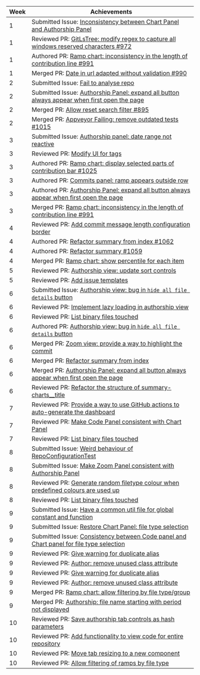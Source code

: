 Week | Achievements
-----|-------------
1 | Submitted Issue: [Inconsistency between Chart Panel and Authorship Panel](https://github.com/reposense/RepoSense/issues/1004)
1 | Reviewed PR: [GitLsTree: modify regex to capture all windows reserved characters #972](https://github.com/reposense/RepoSense/pull/972)
1 | Authored PR: [Ramp chart: inconsistency in the length of contribution line #991](https://github.com/reposense/RepoSense/pull/991)
1 | Merged PR: [Date in url adapted without validation #990](https://github.com/reposense/RepoSense/pull/990)
2 | Submitted Issue: [Fail to analyse repo](https://github.com/reposense/RepoSense/issues/1019)
2 | Submitted Issue: [Authorship Panel: expand all button always appear when first open the page](https://github.com/reposense/RepoSense/issues/1023)
2 | Merged PR: [Allow reset search filter #895](https://github.com/reposense/RepoSense/pull/895)
2 | Merged PR: [Appveyor Failing: remove outdated tests #1015](https://github.com/reposense/RepoSense/pull/1015)
3 | Submitted Issue: [Authorship panel: date range not reactive](https://github.com/reposense/RepoSense/issues/1041)
3 | Reviewed PR: [Modify UI for tags](https://github.com/reposense/RepoSense/pull/1028)
3 | Authored PR: [Ramp chart: display selected parts of contribution bar #1025](https://github.com/reposense/RepoSense/pull/1025)
3 | Authored PR: [Commits panel: ramp appears outside row](https://github.com/reposense/RepoSense/pull/1034)
3 | Authored PR: [Authorship Panel: expand all button always appear when first open the page](https://github.com/reposense/RepoSense/pull/1034)
3 | Merged PR: [Ramp chart: inconsistency in the length of contribution line #991](https://github.com/reposense/RepoSense/pull/991)
4 | Reviewed PR: [Add commit message length configuration border](https://github.com/reposense/RepoSense/pull/1048)
4 | Authored PR: [Refactor summary from index #1062](https://github.com/reposense/RepoSense/pull/1062)
4 | Authored PR: [Refactor summary #1059](https://github.com/reposense/RepoSense/pull/1059)
4 | Merged PR: [ Ramp chart: show percentile for each item](https://github.com/reposense/RepoSense/pull/922)
5 | Reviewed PR: [Authorship view: update sort controls](https://github.com/reposense/RepoSense/pull/1074)
5 | Reviewed PR: [Add issue templates](https://github.com/reposense/RepoSense/pull/1063)
6 | Submitted Issue: [Authorship view: bug in `hide all file details` button](https://github.com/reposense/RepoSense/issues/1081)
6 | Reviewed PR: [Implement lazy loading in authorship view](https://github.com/reposense/RepoSense/pull/1065)
6 | Reviewed PR: [List binary files touched](https://github.com/reposense/RepoSense/pull/1053)
6 | Authored PR: [Authorship view: bug in `hide all file details` button](https://github.com/reposense/RepoSense/pull/1089)
6 | Merged PR: [Zoom view: provide a way to highlight the commit](https://github.com/reposense/RepoSense/pull/1075)
6 | Merged PR: [Refactor summary from index](https://github.com/reposense/RepoSense/pull/1062)
6 | Merged PR: [Authorship Panel: expand all button always appear when first open the page](https://github.com/reposense/RepoSense/pull/1040)
6 | Reviewed PR: [Refactor the structure of summary-charts__title](https://github.com/reposense/RepoSense/pull/1106)
7 | Reviewed PR: [Provide a way to use GitHub actions to auto-generate the dashboard](https://github.com/reposense/RepoSense/pull/1078)
7 | Reviewed PR: [Make Code Panel consistent with Chart Panel](https://github.com/reposense/RepoSense/pull/1080)
7 | Reviewed PR: [List binary files touched](https://github.com/reposense/RepoSense/pull/1053)
8 | Submitted Issue: [Weird behaviour of RepoConfigurationTest](https://github.com/reposense/RepoSense/issues/1134)
8 | Submitted Issue: [Make Zoom Panel consistent with Authorship Panel](https://github.com/reposense/RepoSense/issues/1126)
8 | Reviewed PR: [Generate random filetype colour when predefined colours are used up](https://github.com/reposense/RepoSense/pull/1148)
8 | Reviewed PR: [List binary files touched](https://github.com/reposense/RepoSense/pull/1053)
9 | Submitted Issue: [Have a common util file for global constant and function](https://github.com/reposense/RepoSense/issues/1161)
9 | Submitted Issue: [Restore Chart Panel: file type selection](https://github.com/reposense/RepoSense/issues/1151)
9 | Submitted Issue: [Consistency between Code panel and Chart panel for file type selection](https://github.com/reposense/RepoSense/issues/1150)
9 | Reviewed PR: [Give warning for duplicate alias](https://github.com/reposense/RepoSense/pull/1153)
9 | Reviewed PR: [Author: remove unused class attribute](https://github.com/reposense/RepoSense/pull/1158)
9 | Reviewed PR: [Give warning for duplicate alias](https://github.com/reposense/RepoSense/pull/1153)
9 | Reviewed PR: [Author: remove unused class attribute](https://github.com/reposense/RepoSense/pull/1158)
9 | Merged PR: [Ramp chart: allow filtering by file type/group](https://github.com/reposense/RepoSense/pull/1025)
9 | Merged PR: [Authorship: file name starting with period not displayed](https://github.com/reposense/RepoSense/pull/1125)
10 | Reviewed PR: [Save authorship tab controls as hash parameters](https://github.com/reposense/RepoSense/pull/1057)
10 | Reviewed PR: [Add functionality to view code for entire repository](https://github.com/reposense/RepoSense/pull/1175)
10 | Reviewed PR: [Move tab resizing to a new component](https://github.com/reposense/RepoSense/pull/1179)
10 | Reviewed PR: [Allow filtering of ramps by file type](https://github.com/reposense/RepoSense/pull/1192)
